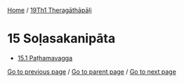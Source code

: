 
[Home](/) / [19Th1 Theragāthāpāḷi](/tipitaka/19Th1.md)

# 15 Soḷasakanipāta

* [15.1 Paṭhamavagga](/tipitaka/19Th1/15/15.1.md)

[Go to previous page](/tipitaka/19Th1/14/14.1/14.1.2.md) / [Go to parent page](/tipitaka/19Th1/0.md) / [Go to next page](/tipitaka/19Th1/15/15.1.md)


